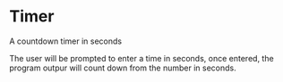 # Timer
A countdown timer in seconds

The user will be prompted to enter a time in seconds, once entered, the program outpur will count down from the number in seconds.

